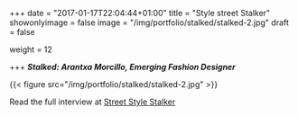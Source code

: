 +++
date = "2017-01-17T22:04:44+01:00"
title = "Style street Stalker"
showonlyimage = false
image = "/img/portfolio/stalked/stalked-2.jpg"
draft = false

weight = 12



+++
***Stalked: Arantxa Morcillo, Emerging Fashion Designer***
<!--more-->
{{< figure src="/img/portfolio/stalked/stalked-2.jpg"  >}}


Read the full interview at  <a href="http://www.stylestreetstalker.com/2015/02/stalked-arantxa-morcillo-emerging.html"> Street Style Stalker <a/>
